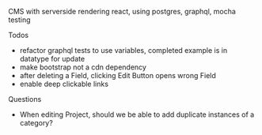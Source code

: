 CMS with serverside rendering react, using postgres, graphql, mocha testing

Todos
- refactor graphql tests to use variables, completed example is in datatype for update
- make bootstrap not a cdn dependency
- after deleting a Field, clicking Edit Button opens wrong Field
- enable deep clickable links

Questions
- When editing Project, should we be able to add duplicate instances of a category?
